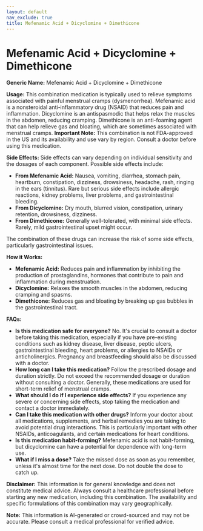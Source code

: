 ```yaml
---
layout: default
nav_exclude: true
title: Mefenamic Acid + Dicyclomine + Dimethicone
---
```


# Mefenamic Acid + Dicyclomine + Dimethicone

**Generic Name:** Mefenamic Acid + Dicyclomine + Dimethicone

**Usage:** This combination medication is typically used to relieve symptoms associated with painful menstrual cramps (dysmenorrhea).  Mefenamic acid is a nonsteroidal anti-inflammatory drug (NSAID) that reduces pain and inflammation. Dicyclomine is an antispasmodic that helps relax the muscles in the abdomen, reducing cramping. Dimethicone is an anti-foaming agent that can help relieve gas and bloating, which are sometimes associated with menstrual cramps.  **Important Note:** This combination is not FDA-approved in the US and its availability and use vary by region.  Consult a doctor before using this medication.


**Side Effects:**  Side effects can vary depending on individual sensitivity and the dosages of each component.  Possible side effects include:

* **From Mefenamic Acid:** Nausea, vomiting, diarrhea, stomach pain, heartburn, constipation, dizziness, drowsiness, headache, rash, ringing in the ears (tinnitus).  Rare but serious side effects include allergic reactions, kidney problems, liver problems, and gastrointestinal bleeding.
* **From Dicyclomine:** Dry mouth, blurred vision, constipation, urinary retention, drowsiness, dizziness.
* **From Dimethicone:** Generally well-tolerated, with minimal side effects.  Rarely, mild gastrointestinal upset might occur.

The combination of these drugs can increase the risk of some side effects, particularly gastrointestinal issues.

**How it Works:**

* **Mefenamic Acid:** Reduces pain and inflammation by inhibiting the production of prostaglandins, hormones that contribute to pain and inflammation during menstruation.
* **Dicyclomine:** Relaxes the smooth muscles in the abdomen, reducing cramping and spasms.
* **Dimethicone:**  Reduces gas and bloating by breaking up gas bubbles in the gastrointestinal tract.


**FAQs:**

* **Is this medication safe for everyone?**  No.  It's crucial to consult a doctor before taking this medication, especially if you have pre-existing conditions such as kidney disease, liver disease, peptic ulcers, gastrointestinal bleeding, heart problems, or allergies to NSAIDs or anticholinergics.  Pregnancy and breastfeeding should also be discussed with a doctor.
* **How long can I take this medication?**  Follow the prescribed dosage and duration strictly. Do not exceed the recommended dosage or duration without consulting a doctor.  Generally, these medications are used for short-term relief of menstrual cramps.
* **What should I do if I experience side effects?** If you experience any severe or concerning side effects, stop taking the medication and contact a doctor immediately.
* **Can I take this medication with other drugs?**  Inform your doctor about all medications, supplements, and herbal remedies you are taking to avoid potential drug interactions.  This is particularly important with other NSAIDs, anticoagulants, and certain medications for heart conditions.
* **Is this medication habit-forming?** Mefenamic acid is not habit-forming, but dicyclomine can have a potential for dependence with long-term use.
* **What if I miss a dose?** Take the missed dose as soon as you remember, unless it's almost time for the next dose. Do not double the dose to catch up.


**Disclaimer:** This information is for general knowledge and does not constitute medical advice. Always consult a healthcare professional before starting any new medication, including this combination.  The availability and specific formulations of this combination may vary geographically.


**Note:** This information is AI-generated or crowd-sourced and may not be accurate. Please consult a medical professional for verified advice.